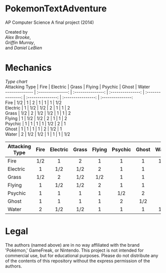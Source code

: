 PokemonTextAdventure
====================

AP Computer Science A final project (2014)  
  
Created by  
_Alex Brooke_,  
_Griffin Murray_,  
and _Daniel LeBien_  

Mechanics
=========

_Type chart_  
 Attacking Type | Fire | Electric | Grass | Flying | Psychic | Ghost | Water   
 -------------- | :---------------: | :---------------: | :---------------: | :---------------: | :---------------: | :----------------: | :---------------:  
 Fire           | 1/2  | 1        | 2     | 1      | 1       | 1     | 1/2     
 Electric       | 1    | 1/2      | 1/2   | 2      | 1       | 1     | 2       
 Grass          | 1/2  | 2        | 1/2   | 1/2    | 1       | 1     | 2       
 Flying         | 1    | 1/2      | 1/2   | 2      | 1       | 1     | 2       
 Psychic        | 1    | 1        | 1     | 1      | 1/2     | 2     | 1       
 Ghost          | 1    | 1        | 1     | 1      | 2       | 1/2   | 1       
 Water          | 2    | 1/2      | 1/2   | 1      | 1       | 1     | 1/2    
 
  Attacking Type | Fire | Electric | Grass | Flying | Psychic | Ghost | Water   
 -------------- | :---------------: | :---------------: | :---------------: | :---------------: | :---------------: | :----------------: | :---------------:  
 Fire           | 1/2  | 1        | 2     | 1      | 1       | 1     | 1/2     
 Electric       | 1    | 1/2      | 1/2   | 2      | 1       | 1     | 2       
 Grass          | 1/2  | 2        | 1/2   | 1/2    | 1       | 1     | 2       
 Flying         | 1    | 1/2      | 1/2   | 2      | 1       | 1     | 2       
 Psychic        | 1    | 1        | 1     | 1      | 1/2     | 2     | 1       
 Ghost          | 1    | 1        | 1     | 1      | 2       | 1/2   | 1       
 Water          | 2    | 1/2      | 1/2   | 1      | 1       | 1     | 1/2     



Legal
=====
The authors (named above) are in no way affiliated with the brand 'Pokémon,' GameFreak, or Nintendo. This project is not intended for commercial use, but for educational purposes. Please do not distribute any of the contents of this repository without the express permission of the authors. 

